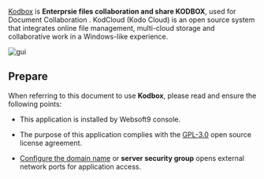 [Kodbox](https://kodcloud.com/) is **Enterprsie files collaboration and share KODBOX**, used for Document Collaboration . KodCloud (Kodo Cloud) is an open source system that integrates online file management, multi-cloud storage and collaborative work in a Windows-like experience.


![gui](https://libs.websoft9.com/Websoft9/DocsPicture/zh/kodcloud/kodcloud-gui-websoft9.png)


## Prepare

When referring to this document to use **Kodbox**, please read and ensure the following points:

- This application is installed by Websoft9 console.

- The purpose of this application complies with the [GPL-3.0](https://opensource.org/licenses/GPL-3.0) open source license agreement.

- [Configure the domain name](./domain-set) or **server security group** opens external network ports for application access.
